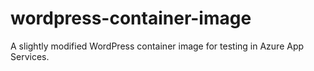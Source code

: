 # wordpress-container-image
A slightly modified WordPress container image for testing in Azure App Services.
